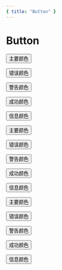 ```yaml
---
{ title: "Button" }
---
```


# Button

<div class="flex gap-2 mt-4">

<button type="button" class="text-xs px-2 py-1 rounded bg-blue-600 hover:bg-blue-400 focus:bg-blue-400 active:bg-blue-600 transition duration-150 ease-in-out text-white shadow-md">主要颜色</button>

<button type="button" class="text-xs px-2 py-1 rounded bg-red-600 hover:bg-red-400 focus:bg-red-400 active:bg-red-600 transition duration-150 ease-in-out text-white shadow-md">错误颜色</button>

<button type="button" class="text-xs px-2 py-1 rounded bg-yellow-600 hover:bg-yellow-400 focus:bg-yellow-400 active:bg-yellow-600 transition duration-150 ease-in-out text-white shadow-md">警告颜色</button>

<button type="button" class="text-xs px-2 py-1 rounded bg-green-600 hover:bg-green-400 focus:bg-green-400 active:bg-green-600 transition duration-150 ease-in-out text-white shadow-md">成功颜色</button>

<button type="button" class="text-xs px-2 py-1 rounded bg-gray-600 hover:bg-gray-400 focus:bg-gray-400 active:bg-gray-600 transition duration-150 ease-in-out text-white shadow-md">信息颜色</button>

</div>

<div class="flex gap-2 mt-4">

<button type="button" class="text-sm px-4 py-2 rounded bg-blue-600 hover:bg-blue-400 focus:bg-blue-400 active:bg-blue-600 transition duration-150 ease-in-out text-white shadow-md">主要颜色</button>

<button type="button" class="text-sm px-4 py-2 rounded bg-red-600 hover:bg-red-400 focus:bg-red-400 active:bg-red-600 transition duration-150 ease-in-out text-white shadow-md">错误颜色</button>

<button type="button" class="text-sm px-4 py-2 rounded bg-yellow-600 hover:bg-yellow-400 focus:bg-yellow-400 active:bg-yellow-600 transition duration-150 ease-in-out text-white shadow-md">警告颜色</button>

<button type="button" class="text-sm px-4 py-2 rounded bg-green-600 hover:bg-green-400 focus:bg-green-400 active:bg-green-600 transition duration-150 ease-in-out text-white shadow-md">成功颜色</button>

<button type="button" class="text-sm px-4 py-2 rounded bg-gray-600 hover:bg-gray-400 focus:bg-gray-400 active:bg-gray-600 transition duration-150 ease-in-out text-white shadow-md">信息颜色</button>

</div>

<div class="flex gap-2 mt-4">

<button type="button" class="text-base px-6 py-3 rounded bg-blue-600 hover:bg-blue-400 focus:bg-blue-400 active:bg-blue-600 transition duration-150 ease-in-out text-white shadow-md">主要颜色</button>

<button type="button" class="text-base px-6 py-3 rounded bg-red-600 hover:bg-red-400 focus:bg-red-400 active:bg-red-600 transition duration-150 ease-in-out text-white shadow-md">错误颜色</button>

<button type="button" class="text-base px-6 py-3 rounded bg-yellow-600 hover:bg-yellow-400 focus:bg-yellow-400 active:bg-yellow-600 transition duration-150 ease-in-out text-white shadow-md">警告颜色</button>

<button type="button" class="text-base px-6 py-3 rounded bg-green-600 hover:bg-green-400 focus:bg-green-400 active:bg-green-600 transition duration-150 ease-in-out text-white shadow-md">成功颜色</button>

<button type="button" class="text-base px-6 py-3 rounded bg-gray-600 hover:bg-gray-400 focus:bg-gray-400 active:bg-gray-600 transition duration-150 ease-in-out text-white shadow-md">信息颜色</button>

</div>

<script setup langt="ts">
</script>
